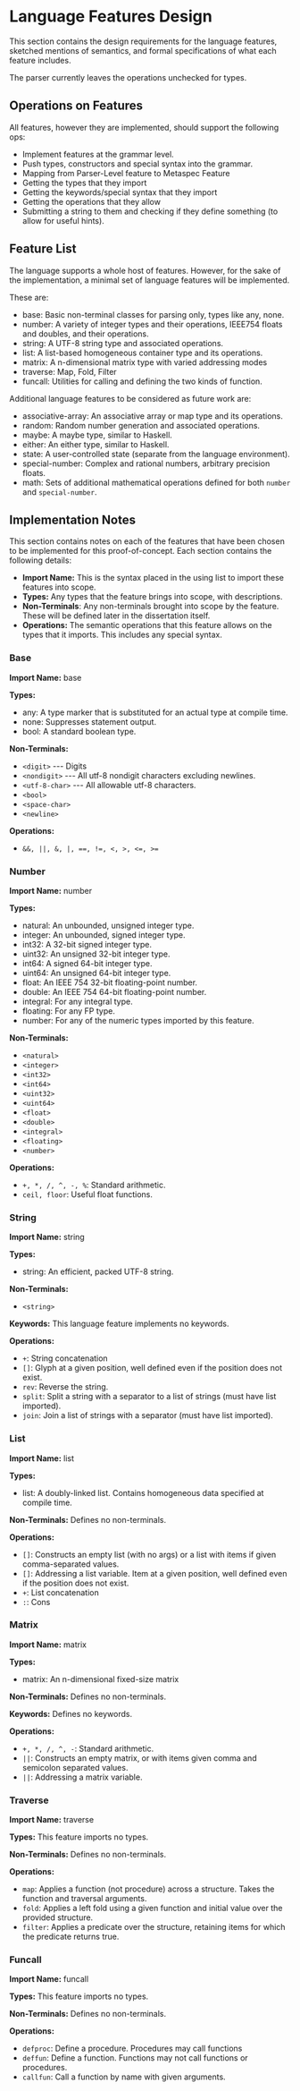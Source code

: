 # Language Features Design
This section contains the design requirements for the language features, 
sketched mentions of semantics, and formal specifications of what each feature
includes.

The parser currently leaves the operations unchecked for types.

## Operations on Features
All features, however they are implemented, should support the following ops:

- Implement features at the grammar level.
- Push types, constructors and special syntax into the grammar.
- Mapping from Parser-Level feature to Metaspec Feature
- Getting the types that they import
- Getting the keywords/special syntax that they import
- Getting the operations that they allow 
- Submitting a string to them and checking if they define something (to allow 
  for useful hints).

## Feature List
The language supports a whole host of features. However, for the sake of the
implementation, a minimal set of language features will be implemented.

These are:

- base: Basic non-terminal classes for parsing only, types like any, none.
- number: A variety of integer types and their operations, IEEE754 floats and 
  doubles, and their operations.
- string: A UTF-8 string type and associated operations.
- list: A list-based homogeneous container type and its operations.
- matrix: A n-dimensional matrix type with varied addressing modes
- traverse: Map, Fold, Filter
- funcall: Utilities for calling and defining the two kinds of function.

Additional language features to be considered as future work are:

- associative-array: An associative array or map type and its operations.
- random: Random number generation and associated operations.
- maybe: A maybe type, similar to Haskell.
- either: An either type, similar to Haskell.
- state: A user-controlled state (separate from the language environment). 
- special-number: Complex and rational numbers, arbitrary precision floats.
- math: Sets of additional mathematical operations defined for both `number` and
  `special-number`.

## Implementation Notes
This section contains notes on each of the features that have been chosen to be
implemented for this proof-of-concept.
Each section contains the following details:

- **Import Name:** This is the syntax placed in the using list to import these
  features into scope.
- **Types:** Any types that the feature brings into scope, with descriptions.
- **Non-Terminals**: Any non-terminals brought into scope by the feature. These
  will be defined later in the dissertation itself.
- **Operations:** The semantic operations that this feature allows on the types
  that it imports. This includes any special syntax.

### Base
**Import Name:** base

**Types:**
- any: A type marker that is substituted for an actual type at compile time.
- none: Suppresses statement output. 
- bool: A standard boolean type.

**Non-Terminals:**
- `<digit>` --- Digits
- `<nondigit>` --- All utf-8 nondigit characters excluding newlines.
- `<utf-8-char>` --- All allowable utf-8 characters. 
- `<bool>`
- `<space-char>` 
- `<newline>`

**Operations:**
- `&&, ||, &, |, ==, !=, <, >, <=, >=`

### Number
**Import Name:** number  

**Types:**  
- natural: An unbounded, unsigned integer type.
- integer: An unbounded, signed integer type.
- int32: A 32-bit signed integer type.
- uint32: An unsigned 32-bit integer type.
- int64: A signed 64-bit integer type.
- uint64: An unsigned 64-bit integer type.
- float: An IEEE 754 32-bit floating-point number.
- double: An IEEE 754 64-bit floating-point number.
- integral: For any integral type.
- floating: For any FP type.
- number: For any of the numeric types imported by this feature.

**Non-Terminals:**
- `<natural>`
- `<integer>`
- `<int32>`
- `<int64>`
- `<uint32>`
- `<uint64>`
- `<float>`
- `<double>`
- `<integral>`
- `<floating>`
- `<number>`

**Operations:**
- `+, *, /, ^, -, %`: Standard arithmetic.
- `ceil, floor`: Useful float functions.

### String
**Import Name:** string

**Types:**
- string: An efficient, packed UTF-8 string.

**Non-Terminals:**
- `<string>` 

**Keywords:**
This language feature implements no keywords. 

**Operations:**
- `+`: String concatenation
- `[]`: Glyph at a given position, well defined even if the position does not
  exist.
- `rev`: Reverse the string.
- `split`: Split a string with a separator to a list of strings (must have list
  imported).
- `join`: Join a list of strings with a separator (must have list imported).

### List
**Import Name:** list

**Types:**
- list: A doubly-linked list. Contains homogeneous data specified at compile 
  time.

**Non-Terminals:**
Defines no non-terminals.

**Operations:**
- `[]`: Constructs an empty list (with no args) or a list with items if given
  comma-separated values.
- `[]`: Addressing a list variable. Item at a given position, well defined even 
  if the position does not exist.
- `+`: List concatenation
- `:`: Cons

### Matrix
**Import Name:** matrix

**Types:**
- matrix: An n-dimensional fixed-size matrix

**Non-Terminals:**
Defines no non-terminals.

**Keywords:**
Defines no keywords. 

**Operations:**
- `+, *, /, ^, -`: Standard arithmetic.
- `||`: Constructs an empty matrix, or with items given comma and semicolon 
  separated values.
- `||`: Addressing a matrix variable.

### Traverse
**Import Name:** traverse

**Types:**
This feature imports no types.

**Non-Terminals:**
Defines no non-terminals.

**Operations:**
- `map`: Applies a function (not procedure) across a structure. Takes the 
  function and traversal arguments.
- `fold`: Applies a left fold using a given function and initial value over the
  provided structure.
- `filter`: Applies a predicate over the structure, retaining items for which
  the predicate returns true.

### Funcall
**Import Name:** funcall

**Types:**
This feature imports no types.

**Non-Terminals:**
Defines no non-terminals.

**Operations:**
- `defproc`: Define a procedure. Procedures may call functions
- `deffun`: Define a function. Functions may not call functions or procedures.
- `callfun`: Call a function by name with given arguments.
